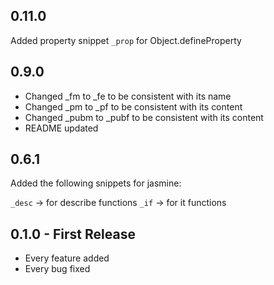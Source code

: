 ## 0.11.0

Added property snippet
`_prop` for Object.defineProperty

## 0.9.0

* Changed _fm to _fe to be consistent with its name
* Changed _pm to _pf to be consistent with its content
* Changed _pubm to _pubf to be consistent with its content
* README updated

## 0.6.1

Added the following snippets for jasmine:

`_desc` -> for describe functions
`_if` -> for it functions

## 0.1.0 - First Release
* Every feature added
* Every bug fixed
